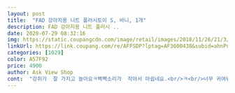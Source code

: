```yaml
---
layout: post 
title:  "FAD 강아지용 니트 플러시토이 S, 바니, 1개" 
description: FAD 강아지용 니트 플러시 ..
date: 2020-07-29 08:32:16 
img: https://static.coupangcdn.com/image/retail/images/2018/11/26/21/3/e2f2d632-7794-495c-aebb-5686b16bcaad.jpg 
linkUrl: https://link.coupang.com/re/AFFSDP?lptag=AF3600438&subid=ahnPublicAsk&pageKey=162118236&itemId=465689299&vendorItemId=4160266004&traceid=V0-113-2ae0793dfa94b8c3 
categories: [1029] 
color: A57F92 
price: 4900 
author: Ask View Shop 
cont:  "강쥐가  잘 가지고 놀아요ㅋ삑삑소리가  작아서 아쉽네요.<br/>ㅋ<br/>너무 귀여워요!<br/>닥스훈트 아이가 잘 뜯어서 얼마나 갈지 모르겠네요.<br/>.<br/><br/>몸통은 살짝 솜이 보이기 시작하지만 귀엽긴해요!!<br/>본능적으로 자기꺼란걸아는지 무지잘갖고놀다<br/>온지 3시간만에 벌써 뾱뾱 소리나는건 고장났고.<br/>.<br/><br/>잠든 내새꾸내새꾸<br/>코끼리도 보고 구매 할 생각은 있어요<br/>" 
---
```

